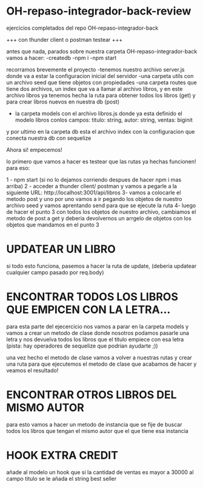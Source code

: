 # OH-repaso-integrador-back-review
ejercicios completados del repo OH-repaso-integrador-back

+++ con thunder client o postman testear +++

antes que nada, parados sobre nuestra carpeta OH-repaso-integrador-back vamos a hacer:
-createdb 
-npm i
-npm start

recorramos brevemente el proyecto 
-tenemos nuestro archivo server.js donde va a estar la configuracion inicial del servidor
-una carpeta utils con un archivo seed que tiene objetos con propiedades
-una carpeta routes que tiene dos archivos, un index que va a llamar al archivo libros, y en este archivo libros ya tenemos hecha la ruta para obtener todos los libros (get) y para crear libros nuevos en nuestra db (post)
- la carpeta models con el archivo libros.js donde ya esta definido el modelo libros conlos campos:
titulo: string,
autor: string, 
ventas:  biginit

y por ultimo en la carpeta db esta el archivo index con la configuracion que conecta nuestra db con sequelize

Ahora si! empecemos!

lo primero que vamos a hacer es testear que las rutas ya hechas funcionen! para eso:

1 - npm start (si no lo dejamos corriendo despues de hacer npm i mas arriba)
2 - acceder a thunder client/ postman y vamos a pegarle a la siguiente URL: 
 http://localhost:3001/api/libros
3- vamos a colocarle el metodo post y uno por uno vamos a ir pegando los objetos de nuestro archivo seed y vamos aprentando send para que se ejecute la ruta
4- luego de hacer el punto 3 con todos los objetos de nuestro archivo, cambiamos el metodo de post a get y deberia devolvernos un arrgelo de objetos con los objetos que mandamos en el punto 3
# UPDATEAR UN LIBRO
si todo esto funciona, pasemos a hacer la ruta de update, (deberia updatear cualquier campo pasado por req.body)

# ENCONTRAR TODOS LOS LIBROS QUE EMPICEN CON LA LETRA...
para esta parte del ejecercicio nos vamos a parar en la carpeta models y vamos a crear un metodo de clase donde nosotros podamos pasarle una letra y nos devuelva todos los libros que el titulo empiece con esa letra (pista: hay operadores de sequelize que podrian ayudarte ;))

una vez hecho el metodo de clase vamos a volver a nuestras rutas y crear una ruta para que ejecutemos el metodo de clase que acabamos de hacer y veamos el resultado! 

# ENCONTRAR OTROS LIBROS DEL MISMO AUTOR
para esto vamos a hacer un metodo de instancia que se fije de buscar todos los libros que tengan el mismo autor que el que tiene esa instancia


# HOOK EXTRA CREDIT
añade al modelo un hook que si la cantidad de ventas es mayor a 30000 al campo titulo se le añada el string best seller
